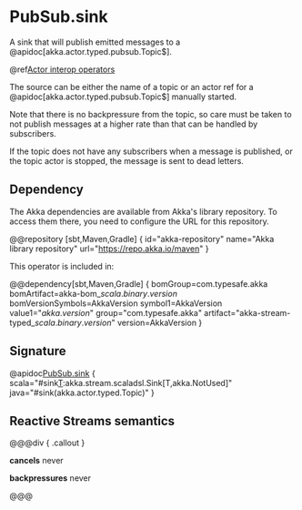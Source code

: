 # PubSub.sink

A sink that will publish emitted messages to a @apidoc[akka.actor.typed.pubsub.Topic$].

@ref[Actor interop operators](../index.md#actor-interop-operators)

The source can be either the name of a topic or an actor ref for a @apidoc[akka.actor.typed.pubsub.Topic$] manually started.

Note that there is no backpressure from the topic, so care must be taken to not publish messages at a higher rate than that can be handled 
by subscribers.

If the topic does not have any subscribers when a message is published, or the topic actor is stopped, the message is sent to dead letters.

## Dependency

The Akka dependencies are available from Akka's library repository. To access them there, you need to configure the URL for this repository.

@@repository [sbt,Maven,Gradle] {
id="akka-repository"
name="Akka library repository"
url="https://repo.akka.io/maven"
}

This operator is included in:

@@dependency[sbt,Maven,Gradle] {
bomGroup=com.typesafe.akka bomArtifact=akka-bom_$scala.binary.version$ bomVersionSymbols=AkkaVersion
symbol1=AkkaVersion
value1="$akka.version$"
group="com.typesafe.akka"
artifact="akka-stream-typed_$scala.binary.version$"
version=AkkaVersion
}

## Signature

@apidoc[PubSub.sink](akka.stream.typed.*.PubSub$) { scala="#sink[T](topic:akka.actor.typed.Toppic[T]):akka.stream.scaladsl.Sink[T,akka.NotUsed]" java="#sink(akka.actor.typed.Topic)" }

## Reactive Streams semantics

@@@div { .callout }

**cancels** never

**backpressures** never

@@@
